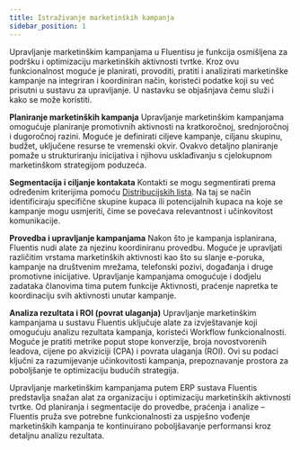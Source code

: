 ```yaml
---
title: Istraživanje marketinških kampanja
sidebar_position: 1
---
```


Upravljanje marketinškim kampanjama u Fluentisu je funkcija osmišljena za podršku i optimizaciju marketinških aktivnosti tvrtke. Kroz ovu funkcionalnost moguće je planirati, provoditi, pratiti i analizirati marketinške kampanje na integriran i koordiniran način, koristeći podatke koji su već prisutni u sustavu za upravljanje. U nastavku se objašnjava čemu služi i kako se može koristiti.

**Planiranje marketinških kampanja**
Upravljanje marketinškim kampanjama omogućuje planiranje promotivnih aktivnosti na kratkoročnoj, srednjoročnoj i dugoročnoj razini. Moguće je definirati ciljeve kampanje, ciljanu skupinu, budžet, uključene resurse te vremenski okvir. Ovakvo detaljno planiranje pomaže u strukturiranju inicijativa i njihovu usklađivanju s cjelokupnom marketinškom strategijom poduzeća.  

**Segmentacija i ciljanje kontakata**
Kontakti se mogu segmentirati prema određenim kriterijima pomoću [Distribucijskih lista](/docs/crm/budget-marketing-automation/distribution-list/distribution-list-search). Na taj se način identificiraju specifične skupine kupaca ili potencijalnih kupaca na koje se kampanje mogu usmjeriti, čime se povećava relevantnost i učinkovitost komunikacije.  

**Provedba i upravljanje kampanjama**
Nakon što je kampanja isplanirana, Fluentis nudi alate za njezinu koordiniranu provedbu. Moguće je upravljati različitim vrstama marketinških aktivnosti kao što su slanje e-poruka, kampanje na društvenim mrežama, telefonski pozivi, događanja i druge promotivne inicijative. Upravljanje kampanjama omogućuje i dodjelu zadataka članovima tima putem funkcije Aktivnosti, praćenje napretka te koordinaciju svih aktivnosti unutar kampanje.

**Analiza rezultata i ROI (povrat ulaganja)**
Upravljanje marketinškim kampanjama u sustavu Fluentis uključuje alate za izvještavanje koji omogućuju analizu rezultata kampanja, koristeći Workflow funkcionalnosti. Moguće je pratiti metrike poput stope konverzije, broja novostvorenih leadova, cijene po akviziciji (CPA) i povrata ulaganja (ROI). Ovi su podaci ključni za razumijevanje učinkovitosti kampanja, prepoznavanje prostora za poboljšanje te optimizaciju budućih strategija.  

Upravljanje marketinškim kampanjama putem ERP sustava Fluentis predstavlja snažan alat za organizaciju i optimizaciju marketinških aktivnosti tvrtke. Od planiranja i segmentacije do provedbe, praćenja i analize – Fluentis pruža sve potrebne funkcionalnosti za uspješno vođenje marketinških kampanja te kontinuirano poboljšavanje performansi kroz detaljnu analizu rezultata.
